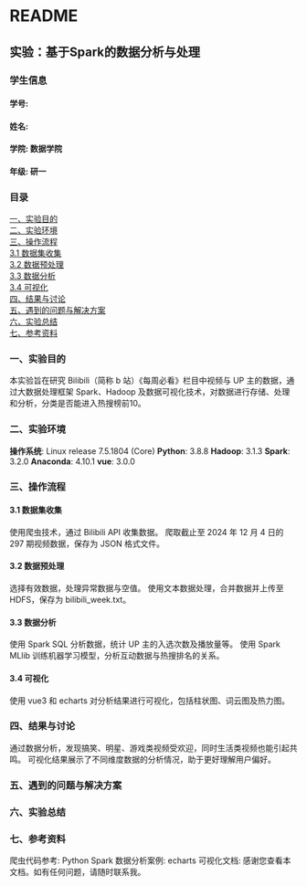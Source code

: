 # README
## 实验：基于Spark的数据分析与处理
### 学生信息
#### **学号**: 
#### **姓名**: 
#### **学院**: 数据学院
#### **年级**: 研一
### 目录
[一、实验目的](#一实验目的)  
[二、实验环境](#二实验环境)  
[三、操作流程](#三操作流程)  
[3.1 数据集收集](#31-数据集收集)  
[3.2 数据预处理](#32-数据预处理)  
[3.3 数据分析](#33-数据分析)  
[3.4 可视化](#34-可视化)  
[四、结果与讨论](#四结果与讨论)  
[五、遇到的问题与解决方案](#五遇到的问题与解决方案)  
[六、实验总结](#六实验总结)  
[七、参考资料](#七参考资料)  

### 一、实验目的
本实验旨在研究 Bilibili（简称 b 站）《每周必看》栏目中视频与 UP 主的数据，通过大数据处理框架 Spark、Hadoop 及数据可视化技术，对数据进行存储、处理和分析，分类是否能进入热搜榜前10。

### 二、实验环境
**操作系统**: Linux release 7.5.1804 (Core)
**Python**: 3.8.8
**Hadoop**: 3.1.3
**Spark**: 3.2.0
**Anaconda**: 4.10.1
**vue**: 3.0.0

### 三、操作流程
#### 3.1 数据集收集
使用爬虫技术，通过 Bilibili API 收集数据。
爬取截止至 2024 年 12 月 4 日的 297 期视频数据，保存为 JSON 格式文件。
#### 3.2 数据预处理
选择有效数据，处理异常数据与空值。
使用文本数据处理，合并数据并上传至 HDFS，保存为 bilibili_week.txt。
#### 3.3 数据分析
使用 Spark SQL 分析数据，统计 UP 主的入选次数及播放量等。
使用 Spark MLlib 训练机器学习模型，分析互动数据与热搜排名的关系。
#### 3.4 可视化
使用 vue3 和 echarts 对分析结果进行可视化，包括柱状图、词云图及热力图。
### 四、结果与讨论
通过数据分析，发现搞笑、明星、游戏类视频受欢迎，同时生活类视频也能引起共鸣。
可视化结果展示了不同维度数据的分析情况，助于更好理解用户偏好。
### 五、遇到的问题与解决方案

### 六、实验总结


### 七、参考资料
爬虫代码参考: 
Python Spark 数据分析案例: 
echarts 可视化文档: 
感谢您查看本文档。如有任何问题，请随时联系我。
